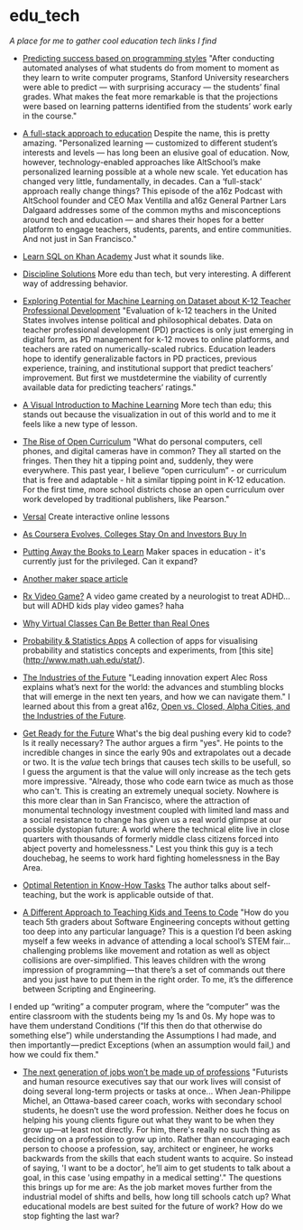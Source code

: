 # edu_tech

_A place for me to gather cool education tech links I find_

* [Predicting success based on programming styles](https://ed.stanford.edu/news/stanford-study-shows-success-different-learning-styles-computer-science-class)
"After conducting automated analyses of what students do from moment to moment as they learn to write computer programs, Stanford University researchers were able to predict — with surprising accuracy — the students’ final grades. What makes the feat more remarkable is that the projections were based on learning patterns identified from the students’ work early in the course."

* [A full-stack approach to education](http://a16z.com/2015/03/13/a16z-podcast-a-full-stack-approach-to-education/)
Despite the name, this is pretty amazing.
"Personalized learning — customized to different student’s interests and levels — has long been an elusive goal of education. Now, however, technology-enabled approaches like AltSchool’s make personalized learning possible at a whole new scale. Yet education has changed very little, fundamentally, in decades. Can a ‘full-stack‘ approach really change things? This episode of the a16z Podcast with AltSchool founder and CEO Max Ventilla and a16z General Partner Lars Dalgaard addresses some of the common myths and misconceptions around tech and education — and shares their hopes for a better platform to engage teachers, students, parents, and entire communities. And not just in San Francisco."

* [Learn SQL on Khan Academy](https://www.khanacademy.org/computing/computer-programming/sql)
Just what it sounds like.

* [Discipline Solutions](http://www.motherjones.com/politics/2015/05/schools-behavior-discipline-collaborative-proactive-solutions-ross-greene)
More edu than tech, but very interesting. A different way of addressing behavior.

* [Exploring Potential for Machine Learning on Dataset about K-12 Teacher Professional Development](http://cs229.stanford.edu/proj2013/HamiltonPlattner-ExploringPotentialforMachineLearningonDatasetaboutk12TeacherProfessionalDevelopment.pdf) 
"Evaluation of k-12 teachers in the United States involves
intense political and philosophical debates.
Data on teacher professional development (PD)
practices is only just emerging in digital form, as
PD management for k-12 moves to online platforms,
and teachers are rated on numerically-scaled
rubrics. Education leaders hope to identify generalizable
factors in PD practices, previous experience,
training, and institutional support that predict
teachers’ improvement. But first we mustdetermine
the viability of currently available data for
predicting teachers’ ratings."

* [A Visual Introduction to Machine Learning](http://www.r2d3.us/visual-intro-to-machine-learning-part-1/) More tech than edu; this stands out because the visualization in out of this world and to me it feels like a new type of lesson.

* [The Rise of Open Curriculum](https://medium.com/bright/the-rise-of-open-curriculum-68959f08380d)  "What do personal computers, cell phones, and digital cameras have in common? They all started on the fringes. Then they hit a tipping point and, suddenly, they were everywhere. This past year, I believe “open curriculum” - or curriculum that is free and adaptable - hit a similar tipping point in K-12 education. For the first time, more school districts chose an open curriculum over work developed by traditional publishers, like Pearson."
 
* [Versal](https://versal.com/) Create interactive online lessons

* [As Coursera Evolves, Colleges Stay On and Investors Buy In](http://chronicle.com/blogs/wiredcampus/as-coursera-evolves-colleges-stay-on-and-investors-buy-in/57267)

* [Putting Away the Books to Learn](https://medium.com/bright/putting-away-the-books-to-learn-77c56d28a7ea) Maker spaces in education - it's currently just for the privileged. Can it expand?

* [Another maker space article](http://mobile.nytimes.com/2016/02/07/education/edlife/forward-tinkering-colleges-make-room-for-maker-spaces.html?hp&action=click&pgtype=Homepage&clickSource=story-heading&module=photo-spot-region&region=top-news&WT.nav=top-news&_r=0&referer=https://news.ycombinator.com/)

* [Rx Video Game?](http://www.bloomberg.com/news/articles/2015-10-22/project-evo-the-first-prescription-strength-video-game-) A video game created by a neurologist to treat ADHD... but will ADHD kids play video games? haha 

* [Why Virtual Classes Can Be Better than Real Ones](http://nautil.us/issue/29/scaling/why-virtual-classes-can-be-better-than-real-ones)

* [Probability & Statistics Apps](http://www.math.uah.edu/stat/apps/index.html) A collection of apps for visualising probability and statistics concepts and experiments, from [this site] (http://www.math.uah.edu/stat/).

* [The Industries of the Future](http://www.amazon.com/The-Industries-Future-Alec-Ross/dp/1476753652) "Leading innovation expert Alec Ross explains what’s next for the world: the advances and stumbling blocks that will emerge in the next ten years, and how we can navigate them." I learned about this from a great a16z, [Open vs. Closed, Alpha Cities, and the Industries of the Future](http://a16z.com/2016/02/19/industries-of-the-future/).

* [Get Ready for the Future](https://medium.com/javascript-scene/get-ready-for-the-future-f4cf7610b985#.f6elepm5r) What's the big deal pushing every kid to code? Is it really necessary? The author argues a firm "yes". He points to the incredible changes in since the early 90s and extrapolates out a decade or two. It is the _value_ tech brings that causes tech skills to be usefull, so I guess the argument is that the value will only increase as the tech gets more impressive. "Already, those who code earn twice as much as those who can't. This is creating an extremely unequal society. Nowhere is this more clear than in San Francisco, where the attraction of monumental technology investment coupled with limited land mass and a social resistance to change has given us a real world glimpse at our possible dystopian future: A world where the technical elite live in close quarters with thousands of formerly middle class citizens forced into abject poverty and homelessness." Lest you think this guy is a tech douchebag, he seems to work hard fighting homelessness in the Bay Area.

* [Optimal Retention in Know-How Tasks](http://experiments.oskarth.com/srspractice/) The author talks about self-teaching, but the work is applicable outside of that. 

* [A Different Approach to Teaching Kids and Teens to Code](https://medium.com/@alishah.novin/a-different-approach-to-teaching-kids-and-teens-to-code-43b7192644c9#.9ianr64tq) "How do you teach 5th graders about Software Engineering concepts without getting too deep into any particular language? This is a question I’d been asking myself a few weeks in advance of attending a local school’s STEM fair... challenging problems like movement and rotation as well as object collisions are over-simplified. This leaves children with the wrong impression of programming — that there’s a set of commands out there and you just have to put them in the right order. To me, it’s the difference between Scripting and Engineering.

I ended up “writing” a computer program, where the “computer” was the entire classroom with the students being my 1s and 0s. My hope was to have them understand Conditions (“If this then do that otherwise do something else”) while understanding the Assumptions I had made, and then importantly — predict Exceptions (when an assumption would fail,) and how we could fix them."

* [The next generation of jobs won’t be made up of professions](http://www.bbc.com/capital/story/20170424-the-next-generation-of-jobs-wont-be-made-up-of-professions?utm_source=pocket&utm_medium=email&utm_campaign=pockethits) "Futurists and human resource executives say that our work lives will consist of doing several long-term projects or tasks at once... When Jean-Philippe Michel, an Ottawa-based career coach, works with secondary school students, he doesn’t use the word profession. Neither does he focus on helping his young clients figure out what they want to be when they grow up—at least not directly. For him, there's really no such thing as deciding on a profession to grow up into. Rather than encouraging each person to choose a profession, say, architect or engineer, he works backwards from the skills that each student wants to acquire. So instead of saying, 'I want to be a doctor', he’ll aim to get students to talk about a goal, in this case 'using empathy in a medical setting'."
The questions this brings up for me are: As the job market moves further from the industrial model of shifts and bells, how long till schools catch up? What educational models are best suited for the future of work? How do we stop fighting the last war?
